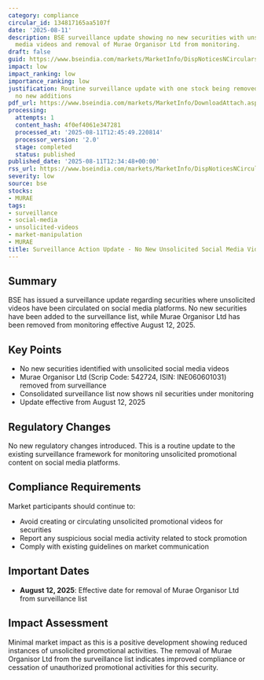 ```yaml
---
category: compliance
circular_id: 134817165aa5107f
date: '2025-08-11'
description: BSE surveillance update showing no new securities with unsolicited social
  media videos and removal of Murae Organisor Ltd from monitoring.
draft: false
guid: https://www.bseindia.com/markets/MarketInfo/DispNoticesNCirculars.aspx?Noticeid={5D5C93C5-3A42-4326-A9A9-1E03725D4259}&noticeno=20250811-42&dt=08/11/2025&icount=42&totcount=42&flag=0
impact: low
impact_ranking: low
importance_ranking: low
justification: Routine surveillance update with one stock being removed from monitoring,
  no new additions
pdf_url: https://www.bseindia.com/markets/MarketInfo/DownloadAttach.aspx?id=20250811-42&attachedId=6e762ace-c741-445a-a53e-772e34463672
processing:
  attempts: 1
  content_hash: 4f0ef4061e347281
  processed_at: '2025-08-11T12:45:49.220814'
  processor_version: '2.0'
  stage: completed
  status: published
published_date: '2025-08-11T12:34:48+00:00'
rss_url: https://www.bseindia.com/markets/MarketInfo/DispNoticesNCirculars.aspx?Noticeid={5D5C93C5-3A42-4326-A9A9-1E03725D4259}&noticeno=20250811-42&dt=08/11/2025&icount=42&totcount=42&flag=0
severity: low
source: bse
stocks:
- MURAE
tags:
- surveillance
- social-media
- unsolicited-videos
- market-manipulation
- MURAE
title: Surveillance Action Update - No New Unsolicited Social Media Video Cases
---
```


## Summary

BSE has issued a surveillance update regarding securities where unsolicited videos have been circulated on social media platforms. No new securities have been added to the surveillance list, while Murae Organisor Ltd has been removed from monitoring effective August 12, 2025.

## Key Points

- No new securities identified with unsolicited social media videos
- Murae Organisor Ltd (Scrip Code: 542724, ISIN: INE060601031) removed from surveillance
- Consolidated surveillance list now shows nil securities under monitoring
- Update effective from August 12, 2025

## Regulatory Changes

No new regulatory changes introduced. This is a routine update to the existing surveillance framework for monitoring unsolicited promotional content on social media platforms.

## Compliance Requirements

Market participants should continue to:
- Avoid creating or circulating unsolicited promotional videos for securities
- Report any suspicious social media activity related to stock promotion
- Comply with existing guidelines on market communication

## Important Dates

- **August 12, 2025**: Effective date for removal of Murae Organisor Ltd from surveillance list

## Impact Assessment

Minimal market impact as this is a positive development showing reduced instances of unsolicited promotional activities. The removal of Murae Organisor Ltd from the surveillance list indicates improved compliance or cessation of unauthorized promotional activities for this security.